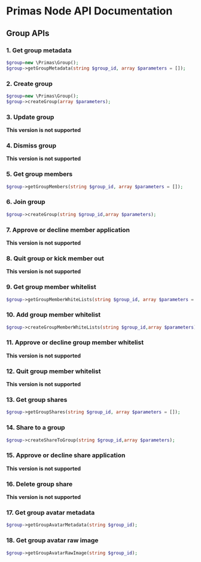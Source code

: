 # Primas Node API Documentation

## Group APIs

### 1. Get group metadata

```php
$group=new \Primas\Group();
$group->getGroupMetadata(string $group_id, array $parameters = []);
```


### 2. Create group

```php
$group=new \Primas\Group();
$group->createGroup(array $parameters);
```


### 3. Update group

**This version is not supported**


### 4. Dismiss group

**This version is not supported**

### 5. Get group members

```php
$group->getGroupMembers(string $group_id, array $parameters = []);
```


### 6. Join group

```php
$group->createGroup(string $group_id,array $parameters);
```


### 7. Approve or decline member application

**This version is not supported**


### 8. Quit group or kick member out

**This version is not supported**


### 9. Get group member whitelist

```php
$group->getGroupMemberWhiteLists(string $group_id, array $parameters = []);
```

### 10. Add group member whitelist

```php
$group->createGroupMemberWhiteLists(string $group_id,array $parameters);
```


### 11. Approve or decline group member whitelist

**This version is not supported**


### 12. Quit group member whitelist

**This version is not supported**


### 13. Get group shares

```php
$group->getGroupShares(string $group_id, array $parameters = []);
```


### 14. Share to a group

```php
$group->createShareToGroup(string $group_id,array $parameters);
```

### 15. Approve or decline share application

**This version is not supported**


### 16. Delete group share

**This version is not supported**


### 17. Get group avatar metadata

```php
$group->getGroupAvatarMetadata(string $group_id);
```


### 18. Get group avatar raw image

```php
$group->getGroupAvatarRawImage(string $group_id);
```
